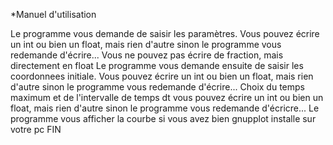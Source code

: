 *Manuel d'utilisation

Le programme vous demande de saisir les paramètres.
Vous pouvez écrire un int ou bien un float, mais rien d'autre sinon le programme vous redemande d'écrire...
Vous ne pouvez pas écrire de fraction, mais directement en float
Le programme vous demande ensuite de saisir les coordonnees initiale.
Vous pouvez écrire un int ou bien un float, mais rien d'autre sinon le programme vous redemande d'écrire...
Choix du temps maximum et de l'intervalle de temps dt
vous pouvez écrire un int ou bien un float, mais rien d'autre sinon le programme vous redemande d'écricre...
Le programme vous afficher la courbe si vous avez bien gnupplot installe sur votre pc
FIN